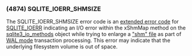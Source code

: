 ### (4874\) SQLITE\_IOERR\_SHMSIZE



 The SQLITE\_IOERR\_SHMSIZE error code is an [extended error code](rescode.html#pve)
 for [SQLITE\_IOERR](rescode.html#ioerr) indicating an I/O error
 within the xShmMap method on the [sqlite3\_io\_methods](c3ref/io_methods.html) object
 while trying to enlarge a ["shm" file](walformat.html#shm) as part of
 [WAL mode](wal.html) transaction processing. This error may indicate that
 the underlying filesystem volume is out of space.




